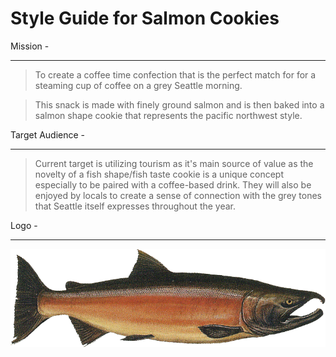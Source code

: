 # Style Guide for Salmon Cookies

Mission -
***
> To create a coffee time confection that is the perfect match for
> for a steaming cup of coffee on a grey Seattle morning.

> This snack is made with finely ground salmon and is then baked
> into a salmon shape cookie that represents the pacific northwest
> style.

Target Audience - 
***

> Current target is utilizing tourism as it's main source of value
> as the novelty of a fish shape/fish taste cookie is a unique concept
> especially to be paired with a coffee-based drink. They will also be
> enjoyed by locals to create a sense of connection with the grey tones
> that Seattle itself expresses throughout the year.

Logo - 
***

![alt text](../img/salmon.png "fun stuff")

